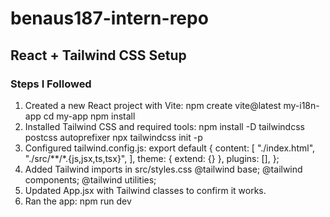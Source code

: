 # benaus187-intern-repo

## React + Tailwind CSS Setup

### Steps I Followed

1. Created a new React project with Vite:
    npm create vite@latest my-i18n-app
    cd my-app
    npm install
2. Installed Tailwind CSS and required tools:
    npm install -D tailwindcss postcss autoprefixer
    npx tailwindcss init -p
3. Configured tailwind.config.js:
    export default {
    content: [
        "./index.html",
        "./src/**/*.{js,jsx,ts,tsx}",
    ],
    theme: { extend: {} },
    plugins: [],
    };
4. Added Tailwind imports in src/styles.css
    @tailwind base;
    @tailwind components;
    @tailwind utilities;
5. Updated App.jsx with Tailwind classes to confirm it works.
6. Ran the app:
    npm run dev
